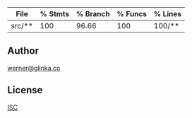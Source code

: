 File      | % Stmts | % Branch | % Funcs | % Lines
----------|---------|----------|---------|--------
src/**    | 100 | 96.66 | 100 | 100/**    | 100 | 96.66 | 100 | 100/**    | 100 | 96.66 | 100 | 100/**    | 100 | 96.66 | 100 | 100       | 100 | 96.66 | 100 | 100


## Author

[werner@glinka.co](https://github.com/wernerglinka)

## License

[ISC](LICENSE)

[npm-badge]: https://img.shields.io/npm/v/metalsmith-blog-lists.svg
[npm-url]: https://www.npmjs.com/package/metalsmith-blog-lists
[metalsmith-badge]: https://img.shields.io/badge/metalsmith-plugin-green.svg?longCache=true
[metalsmith-url]: https://metalsmith.io
[license-badge]: https://img.shields.io/github/license/wernerglinka/metalsmith-blog-lists
[license-url]: LICENSE
[coverage-badge]: https://img.shields.io/badge/coverage-100%25-brightgreen
[coverage-url]: #test-coverage
